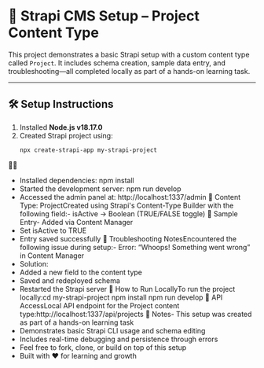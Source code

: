 # 🚀 Strapi CMS Setup – Project Content Type

This project demonstrates a basic Strapi setup with a custom content type called `Project`. It includes schema creation, sample data entry, and troubleshooting—all completed locally as part of a hands-on learning task.

---

## 🛠️ Setup Instructions

1. Installed **Node.js v18.17.0**
2. Created Strapi project using:
   ```bash
   npx create-strapi-app my-strapi-project


- Installed dependencies:
npm install
- Started the development server:
npm run develop
- Accessed the admin panel at:
http://localhost:1337/admin
🧱 Content Type: ProjectCreated using Strapi's Content-Type Builder with the following field:- isActive → Boolean (TRUE/FALSE toggle)
📝 Sample Entry- Added via Content Manager
- Set isActive to TRUE
- Entry saved successfully
🐞 Troubleshooting NotesEncountered the following issue during setup:- Error: “Whoops! Something went wrong” in Content Manager
- Solution:
- Added a new field to the content type
- Saved and redeployed schema
- Restarted the Strapi server
🚀 How to Run LocallyTo run the project locally:cd my-strapi-project
npm install
npm run develop
🔗 API AccessLocal API endpoint for the Project content type:http://localhost:1337/api/projects
📌 Notes- This setup was created as part of a hands-on learning task
- Demonstrates basic Strapi CLI usage and schema editing
- Includes real-time debugging and persistence through errors
- Feel free to fork, clone, or build on top of this setup
- Built with ❤️ for learning and growth